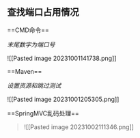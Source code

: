 ## 查找端口占用情况
==CMD命令==

*末尾数字为端口号*

![[Pasted image 20231001141738.png]]


==Maven==

*设置资源和跳过测试*


![[Pasted image 20231001205305.png]]

==SpringMVC乱码处理==

>![[Pasted image 20231002111346.png]]


